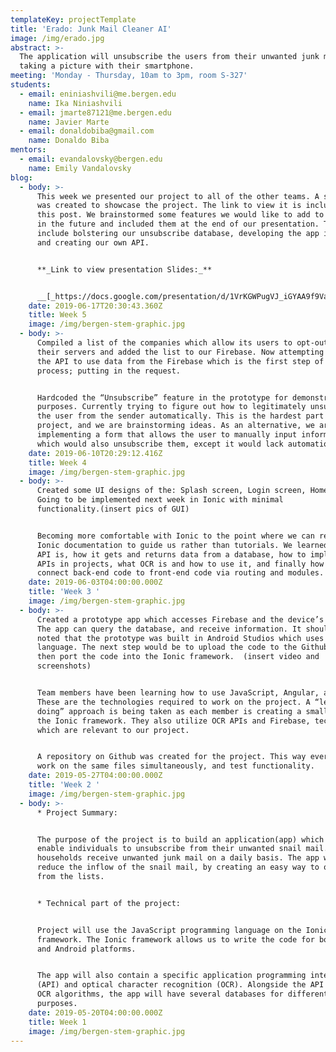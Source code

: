 ```yaml
---
templateKey: projectTemplate
title: 'Erado: Junk Mail Cleaner AI'
image: /img/erado.jpg
abstract: >-
  The application will unsubscribe the users from their unwanted junk mail by
  taking a picture with their smartphone.
meeting: 'Monday - Thursday, 10am to 3pm, room S-327'
students:
  - email: eniniashvili@me.bergen.edu
    name: Ika Niniashvili
  - email: jmarte87121@me.bergen.edu
    name: Javier Marte
  - email: donaldobiba@gmail.com
    name: Donaldo Biba
mentors:
  - email: evandalovsky@bergen.edu
    name: Emily Vandalovsky
blog:
  - body: >-
      This week we presented our project to all of the other teams. A slide-show
      was created to showcase the project. The link to view it is included in
      this post. We brainstormed some features we would like to add to the app
      in the future and included them at the end of our presentation. These
      include bolstering our unsubscribe database, developing the app in Ionic,
      and creating our own API.


      **_Link to view presentation Slides:_**


      __[_https://docs.google.com/presentation/d/1VrKGWPugVJ_iGYAA9f9ValCkJEt7vDiNRGMbCAzRtoA/edit?usp=sharing_](https://docs.google.com/presentation/d/1VrKGWPugVJ_iGYAA9f9ValCkJEt7vDiNRGMbCAzRtoA/edit?usp=sharing)__
    date: 2019-06-17T20:30:43.360Z
    title: Week 5
    image: /img/bergen-stem-graphic.jpg
  - body: >-
      Compiled a list of the companies which allow its users to opt-out from
      their servers and added the list to our Firebase. Now attempting to link
      the API to use data from the Firebase which is the first step of the
      process; putting in the request. 


      Hardcoded the “Unsubscribe” feature in the prototype for demonstration
      purposes. Currently trying to figure out how to legitimately unsubscribe
      the user from the sender automatically. This is the hardest part of the
      project, and we are brainstorming ideas. As an alternative, we are also
      implementing a form that allows the user to manually input information
      which would also unsubscribe them, except it would lack automation.
    date: 2019-06-10T20:29:12.416Z
    title: Week 4
    image: /img/bergen-stem-graphic.jpg
  - body: >-
      Created some UI designs of the: Splash screen, Login screen, Home screen.
      Going to be implemented next week in Ionic with minimal
      functionality.(insert pics of GUI)


      Becoming more comfortable with Ionic to the point where we can rely on the
      Ionic documentation to guide us rather than tutorials. We learned what an
      API is, how it gets and returns data from a database, how to implement
      APIs in projects, what OCR is and how to use it, and finally how to
      connect back-end code to front-end code via routing and modules.
    date: 2019-06-03T04:00:00.000Z
    title: 'Week 3 '
    image: /img/bergen-stem-graphic.jpg
  - body: >-
      Created a prototype app which accesses Firebase and the device’s camera.
      The app can query the database, and receive information. It should be
      noted that the prototype was built in Android Studios which uses the Java
      language. The next step would be to upload the code to the Github repo and
      then port the code into the Ionic framework.  (insert video and
      screenshots)


      Team members have been learning how to use JavaScript, Angular, and Ionic.
      These are the technologies required to work on the project. A “learn by
      doing” approach is being taken as each member is creating a small app on
      the Ionic framework. They also utilize OCR APIs and Firebase, technologies
      which are relevant to our project.


      A repository on Github was created for the project. This way everyone can
      work on the same files simultaneously, and test functionality.
    date: 2019-05-27T04:00:00.000Z
    title: 'Week 2 '
    image: /img/bergen-stem-graphic.jpg
  - body: >-
      * Project Summary:


      The purpose of the project is to build an application(app) which will
      enable individuals to unsubscribe from their unwanted snail mail. U.S
      households receive unwanted junk mail on a daily basis. The app will help
      reduce the inflow of the snail mail, by creating an easy way to opt-out
      from the lists. 


      * Technical part of the project:


      Project will use the JavaScript programming language on the Ionic
      framework. The Ionic framework allows us to write the code for both IOS
      and Android platforms.


      The app will also contain a specific application programming interface
      (API) and optical character recognition (OCR). Alongside the API and the
      OCR algorithms, the app will have several databases for different
      purposes.
    date: 2019-05-20T04:00:00.000Z
    title: Week 1
    image: /img/bergen-stem-graphic.jpg
---
```


